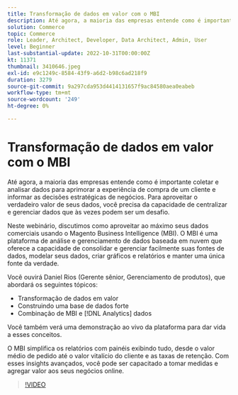 ```yaml
---
title: Transformação de dados em valor com o MBI
description: Até agora, a maioria das empresas entende como é importante coletar e analisar dados para aprimorar a experiência de compra de um cliente e informar as decisões estratégicas de negócios. Para aproveitar o verdadeiro valor de seus dados, você precisa da capacidade de centralizar e gerenciar dados que às vezes podem ser um desafio.
solution: Commerce
topic: Commerce
role: Leader, Architect, Developer, Data Architect, Admin, User
level: Beginner
last-substantial-update: 2022-10-31T00:00:00Z
kt: 11371
thumbnail: 3410646.jpeg
exl-id: e9c1249c-8584-43f9-a6d2-b98c6ad218f9
duration: 3279
source-git-commit: 9a297cda953d4414131657f9ac84580aea0eabeb
workflow-type: tm+mt
source-wordcount: '249'
ht-degree: 0%

---
```


# Transformação de dados em valor com o MBI

Até agora, a maioria das empresas entende como é importante coletar e analisar dados para aprimorar a experiência de compra de um cliente e informar as decisões estratégicas de negócios. Para aproveitar o verdadeiro valor de seus dados, você precisa da capacidade de centralizar e gerenciar dados que às vezes podem ser um desafio.

Neste webinário, discutimos como aproveitar ao máximo seus dados comerciais usando o Magento Business Intelligence (MBI). O MBI é uma plataforma de análise e gerenciamento de dados baseada em nuvem que oferece a capacidade de consolidar e gerenciar facilmente suas fontes de dados, modelar seus dados, criar gráficos e relatórios e manter uma única fonte da verdade.

Você ouvirá Daniel Rios (Gerente sênior, Gerenciamento de produtos), que abordará os seguintes tópicos:

* Transformação de dados em valor
* Construindo uma base de dados forte
* Combinação de MBI e [!DNL Analytics] dados

Você também verá uma demonstração ao vivo da plataforma para dar vida a esses conceitos.

O MBI simplifica os relatórios com painéis exibindo tudo, desde o valor médio de pedido até o valor vitalício do cliente e as taxas de retenção. Com esses insights avançados, você pode ser capacitado a tomar medidas e agregar valor aos seus negócios online.

>[!VIDEO](https://video.tv.adobe.com/v/3410646/?quality=12&learn=on)
